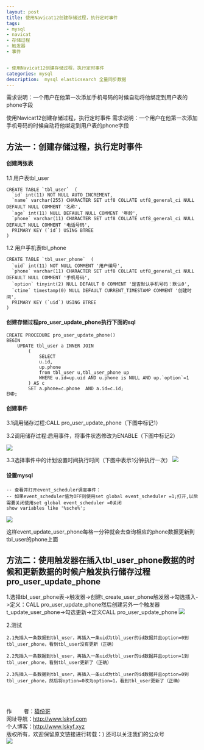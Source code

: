 ```yaml
---
layout: post
title: 使用Navicat12创建存储过程，执行定时事件
tags:
- mysql 
- navicat
- 存储过程
- 触发器
- 事件


- 使用Navicat12创建存储过程，执行定时事件
categories: mysql
description:  mysql elasticsearch 全量同步数据
---
```

需求说明：一个用户在他第一次添加手机号码的时候自动将他绑定到用户表的phone字段
<!-- more -->

使用Navicat12创建存储过程，执行定时事件
需求说明：一个用户在他第一次添加手机号码的时候自动将他绑定到用户表的phone字段

## 方法一：创建存储过程，执行定时事件 ##

####       创建两张表 ####

1.1      用户表tbl_user
```
CREATE TABLE `tbl_user`  (
  `id` int(11) NOT NULL AUTO_INCREMENT,
  `name` varchar(255) CHARACTER SET utf8 COLLATE utf8_general_ci NULL DEFAULT NULL COMMENT '名称',
  `age` int(11) NULL DEFAULT NULL COMMENT '年龄',
  `phone` varchar(11) CHARACTER SET utf8 COLLATE utf8_general_ci NULL DEFAULT NULL COMMENT '电话号码',
  PRIMARY KEY (`id`) USING BTREE
)
```
1.2      用户手机表tbl_phone 
```
CREATE TABLE `tbl_user_phone`  (
  `uid` int(11) NOT NULL COMMENT '用户编号',
  `phone` varchar(11) CHARACTER SET utf8 COLLATE utf8_general_ci NULL DEFAULT NULL COMMENT '手机号码',
  `option` tinyint(2) NULL DEFAULT 0 COMMENT '是否默认手机号码：默认0',
  `ctime` timestamp(0) NULL DEFAULT CURRENT_TIMESTAMP COMMENT '创建时间',
  PRIMARY KEY (`uid`) USING BTREE
)
```
####       创建存储过程pro_user_update_phone执行下面的sql ####
```
CREATE PROCEDURE pro_user_update_phone()
BEGIN
    UPDATE tbl_user a INNER JOIN
		(
			SELECT 
			u.id,
			up.phone
			from tbl_user u,tbl_user_phone up 
			WHERE u.id=up.uid AND u.phone is NULL AND up.`option`=1
		) AS c 
		SET a.phone=c.phone  AND a.id=c.id;
END;
```
####       创建事件 ####

3.1调用储存过程:CALL pro_user_update_phone（下图中标记1）

3.2调用储存过程:启用事件，将事件状态修改为ENABLE（下图中标记2）

<img src="{{ site.assets }}/images/2018-07-07/2018070721581661.png"/>

3.3选择事件中的计划设置时间执行时间（下图中表示1分钟执行一次）
<img src="{{ site.assets }}/images/2018-07-07/2018070721581661.png"/>


####      设置mysql ####

 
```
-- 查看并打开event_scheduler调度事件：
-- 如果event_scheduler值为OFF则使用set global event_scheduler =1;打开,以后需要关闭使用set global event_scheduler =0关闭
show variables like '%sche%';
```
 <img src="{{ site.assets }}/images/2018-07-07/20180707220851584.png"/>
 
 这样event_update_user_phone每格一分钟就会去查询相应的phone数据更新到tbl_user的phone上面

## 方法二：使用触发器在插入tbl_user_phone数据的时候和更新数据的时候户触发执行储存过程pro_user_update_phone ## 

1.选择tbl_user_phone表->触发器->创建t_create_user_phone触发器->勾选插入->定义：CALL pro_user_update_phone然后创建另外一个触发器t_update_user_phone->勾选更新->定义CALL pro_user_update_phone
 <img src="{{ site.assets }}/images/2018-07-07/20180707221024745.png"/>

2.测试

    2.1先插入一条数据到tbl_user，再插入一条uid为tbl_user的id数据并且option=0到tbl_user_phone，看到tbl_user没有更新（正确）

    2.2先插入一条数据到tbl_user，再插入一条uid为tbl_user的id数据并且option=1到tbl_user_phone，看到tbl_user更新了（正确）

    2.3先插入一条数据到tbl_user，再插入一条uid为tbl_user的id数据并且option=0到tbl_user_phone，然后将option=0改为option=1，看到tbl_user更新了（正确）


<br/>
<br/>

作&nbsp;&nbsp;&nbsp;&nbsp;&nbsp;&nbsp;&nbsp;&nbsp;者：<a href="#">猿份哥</a> <br>
网址导航：<a href="http://www.lskyf.com" target="_blank">http://www.lskyf.com</a> <br>
个人博客：<a href="http://www.lskyf.xyz" target="_blank">http://www.lskyf.xyz</a> <br>
版权所有，欢迎保留原文链接进行转载：) 
还可以关注我们的公众号<br>
<img src="{{ site.assets }}/images/gongzonghao/天空唯美.jpg"/>

